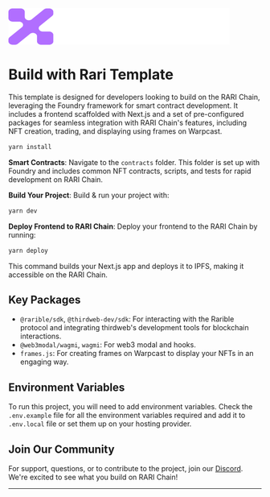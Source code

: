 ![RARI Chain Logo](./public/chain_logo.png)

# Build with Rari Template

This template is designed for developers looking to build on the RARI Chain, leveraging the Foundry framework for smart contract development. It includes a frontend scaffolded with Next.js and a set of pre-configured packages for seamless integration with RARI Chain's features, including NFT creation, trading, and displaying using frames on Warpcast.

```bash
yarn install
```


**Smart Contracts**: Navigate to the `contracts` folder. This folder is set up with Foundry and includes common NFT contracts, scripts, and tests for rapid development on RARI Chain.

**Build Your Project**: Build & run your project with:
```bash
yarn dev
```
**Deploy Frontend to RARI Chain**: Deploy your frontend to the RARI Chain by running:
```bash
yarn deploy
```

   This command builds your Next.js app and deploys it to IPFS, making it accessible on the RARI Chain.

## Key Packages

- `@rarible/sdk`, `@thirdweb-dev/sdk`: For interacting with the Rarible protocol and integrating thirdweb's development tools for blockchain interactions.
- `@web3modal/wagmi`, `wagmi`: For web3 modal and hooks.
- `frames.js`: For creating frames on Warpcast to display your NFTs in an engaging way.


## Environment Variables

To run this project, you will need to add environment variables. Check the `.env.example` file for all the environment variables required and add it to `.env.local` file or set them up on your hosting provider.

## Join Our Community

For support, questions, or to contribute to the project, join our [Discord](https://discord.gg/thirdweb). We're excited to see what you build on RARI Chain!

-------
